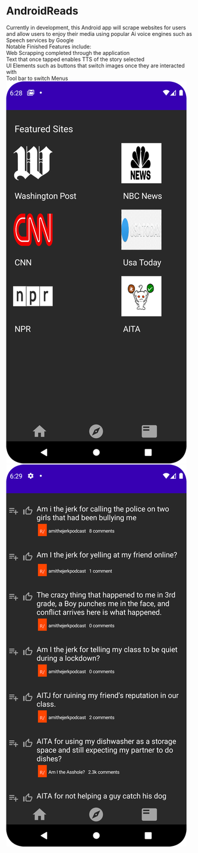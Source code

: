 ﻿# AndroidReads
Currently in development, this Android app will scrape websites for users and allow users to enjoy their media using popular Ai voice engines such as Speech services by Google <br>
Notable Finished Features include:<br>
Web Scrapping completed through the application<br>
Text that once tapped enables TTS of the story selected<br>
UI Elements such as buttons that switch images once they are interacted with<br>
Tool bar to switch Menus
![alt text](https://github.com/Joshober/AndroidReads/blob/main/Home.png)
![alt text](https://github.com/Joshober/AndroidReads/blob/main/explore.png)
